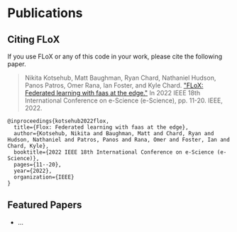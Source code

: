 # Publications

## Citing FLoX
If you use FLoX or any of this code in your work, please cite the following paper.

> Nikita Kotsehub, Matt Baughman, Ryan Chard, Nathaniel Hudson, Panos Patros, Omer Rana, Ian Foster, and Kyle Chard. ["FLoX: Federated learning with faas at the edge."](https://ieeexplore.ieee.org/document/9973578) In 2022 IEEE 18th International Conference on e-Science (e-Science), pp. 11-20. IEEE, 2022.

```
@inproceedings{kotsehub2022flox,
  title={Flox: Federated learning with faas at the edge},
  author={Kotsehub, Nikita and Baughman, Matt and Chard, Ryan and Hudson, Nathaniel and Patros, Panos and Rana, Omer and Foster, Ian and Chard, Kyle},
  booktitle={2022 IEEE 18th International Conference on e-Science (e-Science)},
  pages={11--20},
  year={2022},
  organization={IEEE}
}
```

## Featured Papers
+ ...